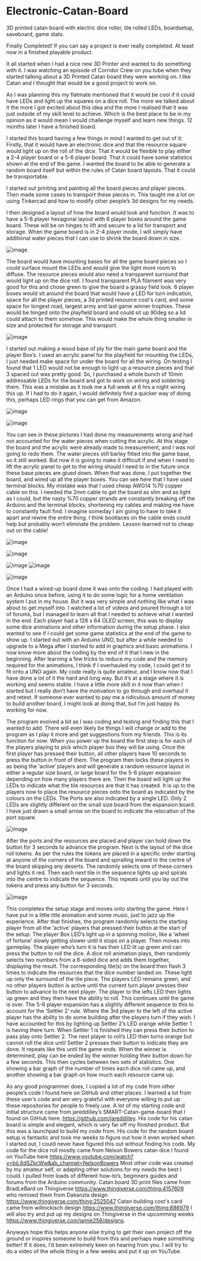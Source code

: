# Electronic-Catan-Board
3D printed catan board with electric dice roller, tile rolled LEDs, boardsetup, saveboard, game stats.

Finally Completed! If you can say a project is ever really completed. At least now in a finished playable product.

It all started when I had a nice new 3D Printer and wanted to do something with it. I was watching an episode of Corridor Crew on you tube when they started talking about a 3D Printed Catan board they were working on. I like Catan and I thought that would be a good project to work on.

  As I was planning this my flatmate mentioned that it would be cool if it could have LEDs and light up the squares on a dice roll. The more we talked about it the more I got excited about this idea and the more I realised that it was just outside of my skill level to achieve. Which is the best place to be in my opinion as it would mean I would challenge myself and learn new things. 12 months later I have a finished board.

I started this board having a few things in mind I wanted to get out of it:
	Firstly, that it would have an electronic dice and that the resource square would light up on the roll of the dice.
	That it would be flexible to play either a 2-4 player board or a 5-6 player board.
	That it could have some statistics shown at the end of the game.
	I wanted the board to be able to generate a random board itself but within the rules of Catan board layouts.
	That it could be transportable.

  I started out printing and painting all the board pieces and player pieces. Then made some cases to transport these pieces in. This taught me a lot on using Tinkercad and how to modify other people’s 3d designs for my needs.

  I then designed a layout of how the board would look and function. It was to have a 5-6 player hexagonal layout with 6 player boxes around the game board. These will be on hinges to lift and secure to a lid for transport and storage. When the game board is in 2-4 player mode, I will simply have additional water pieces that I can use to shrink the board down in size. 

  ![image](https://github.com/CMDRMarauderJ/Electronic-Catan-Board/assets/77212927/56b3ee21-7e96-4827-ae8a-00e4dc986c67)

  The board would have mounting bases for all the game board pieces so I could surface mount the LEDs and would give the light more room to diffuse. The resource pieces would also need a transparent surround that would light up on the dice roll. I found transparent PLA filament was very good for this and chose green to give the board a grassy field look. 6 player boxes would sit around the board that would have a LED for turn indication, space for all the player pieces, a 3d printed resource cost's card, and some space for longest road, largest army and last game winner trophies. These would be hinged onto the playfield board and could sit up 90deg so a lid could attach to them somehow. This would make the whole thing smaller in size and protected for storage and transport.

![image](https://github.com/CMDRMarauderJ/Electronic-Catan-Board/assets/77212927/a9cc878d-ef17-4526-aa87-0663eb3773ea)

  I started out making a wood base of ply for the main game board and the player Box’s. I used an acrylic panel for the playfield for mounting the LEDs, I just needed make space for under the board for all the wiring. On testing I found that 1 LED would not be enough to light up a resource pieces and that 3 spaced out was pretty good. So, I purchased a whole bunch of 10mm addressable LEDs for the board and got to work on wiring and soldering them. This was a mistake as it took me a full week at 6 hrs a night wiring this up. If I had to do it again, I would definitely find a quicker way of doing this, perhaps LED rings that you can get from Amazon.

![image](https://github.com/CMDRMarauderJ/Electronic-Catan-Board/assets/77212927/c3d9df53-696e-4f3e-a76e-a87d826d426e)

![image](https://github.com/CMDRMarauderJ/Electronic-Catan-Board/assets/77212927/975daedb-473c-433c-91ed-1edd902480b2)

  You can see in these pictures I had done my measurements wrong and had not accounted for the water pieces when cutting the acrylic. At this stage the board and the acrylic were already made to measurement, and I was not going to redo them. The water pieces still barley fitted into the game base, so it still worked. But now it is going to make it difficult if and when I need to lift the acrylic panel to get to the wiring should I need to in the future once these base pieces are glued down.
  When that was done, I put together the board, and wired up all the player boxes. You can see here that I have used terminal blocks. My mistake was that I used cheap AWG14 %70 copper cable on this. I needed the 2mm cable to get the board as slim and as light as I could, but the nasty %70 copper strands are constantly breaking off the Arduino and the terminal blocks, shortening my cables and making me have to constantly fault find. I imagine someday I am going to have to take it apart and rewire the entire thing. I think bootlaces on the cable ends could help but probably won’t eliminate the problem. Lesson learned not to cheap out on the cable!

![image](https://github.com/CMDRMarauderJ/Electronic-Catan-Board/assets/77212927/9619142b-5bc8-4061-b82b-cb13c5d2af2f)

![image](https://github.com/CMDRMarauderJ/Electronic-Catan-Board/assets/77212927/3647000a-2bae-4d64-ab60-8f7dcdc3b793)

![image](https://github.com/CMDRMarauderJ/Electronic-Catan-Board/assets/77212927/bb648e81-0b16-4617-8d9d-98e1f99366f6)		![image](https://github.com/CMDRMarauderJ/Electronic-Catan-Board/assets/77212927/a58591f4-333e-4680-a045-189745516fe3)

![image](https://github.com/CMDRMarauderJ/Electronic-Catan-Board/assets/77212927/869a0e5b-90c9-43d7-84a3-aca2e5c3447e)

  Once I had a wired-up board done it was onto the coding. I had played with an Arduino once before, using it to do some logic for a home ventilation system I put in my house. But it was very simple and nothing like what I was about to get myself into. I watched a lot of videos and poured through a lot of forums, but I managed to learn all that I needed to achieve what I wanted in the end.
  Each player had a 128 x 64 OLED screen, this was to display some dice animations and other information during the setup phase. I also wanted to see if I could get some game statistics at the end of the game to show up. I started out with an Arduino UNO, but after a while needed to upgrade to a Mega after I started to add in graphics and basic animations. I now know more about the coding by the end of it that I new in the beginning. After learning a few tricks to reduce my code and the memory required for the animations, I think if I overhauled my code, I could get it to fit onto a UNO again. My code really is quite amateur, and I know now that I have done a lot of it the hard and long way. But it’s at a stage where it is working and seems stable. I have a little more skill in it now than when I started but I really don’t have the motivation to go through and overhaul it and retest. If someone ever wanted to pay me a ridiculous amount of money to build another board, I might look at doing that, but I’m just happy its working for now.

  The program evolved a bit as I was coding and testing and finding this that I wanted to add. There will even likely be things I will change or add to the program as I play it more and get suggestions from my friends.
This is its function for now:
  When you power up the board the first step is for each of the players playing to pick which player box they will be using. Once the first player has pressed their button, all other players have 10 seconds to press the button in front of them. The program then locks these players in as being the ‘active’ players and will generate a random resource layout in either a regular size board, or large board for the 5-6 player expansion depending on how many players there are.
  Then the board will light up the LEDs to indicate what the tile resources are that it has created. It is up to the players now to place the resource pieces onto the board as indicated by the colours on the LEDs. The Ports are also indicated by a single LED. Only 2 LEDs are slightly different on the small size board from the expansion board. I have just drawn a small arrow on the board to indicate the relocation of the port square.

![image](https://github.com/CMDRMarauderJ/Electronic-Catan-Board/assets/77212927/6a7ae36e-ade3-4cb1-b864-3b386ba6298b)
 
  After the ports and the resources are placed and player can hold down the button for 3 seconds to advance the program. Next is the layout of the dice roll tokens. As per the rules the tokens are placed in a specific order starting at anyone of the corners of the board and spiralling inward to the centre of the board skipping any deserts. The randomly selects one of these corners and lights it red. Then each next tile in the sequence lights up and spirals into the centre to indicate the sequence. This repeats until you lay out the tokens and press any button for 3 seconds.

![image](https://github.com/CMDRMarauderJ/Electronic-Catan-Board/assets/77212927/6ad5301e-3ab2-450c-acaa-cf10aa0e2709)

  This completes the setup stage and moves onto starting the game. Here I have put in a little title animation and some music, just to jazz up the experience.
After that finishes, the program randomly selects the starting player from all the ‘active’ players that pressed their button at the start of the setup. The player Box LED’s light up in a spinning motion, like a ‘wheel of fortune’ slowly getting slower until it stops on a player.
Then moves into gameplay. The player who’s turn it is has their LED lit up green and can press the button to roll the dice. A dice roll animation plays, then randomly selects two numbers from a 6-sided dice and adds them together, displaying the result. The corresponding tile(s) on the board then flash 3 times to indicate the resources that the dice number landed on. These light up only the surround of the tile piece. The players LED remains green, and no other players button is active until the current turn player presses their button to advance to the next player. The player to the lefts LED then lights up green and they then have the ability to roll. This continues until the game is over.
The 5-6 player expansion has a slightly different sequence to this to account for the ‘Settler 2’ rule. Where the 3rd player to the left of the active player has the ability to do some building after the players turn if they wish. I have accounted for this by lighting up Settler 2’s LED orange while Settler 1 is having there turn. When Settler 1 is finished they can press their button to pass play onto Settler 2. The next player to roll’s LED then turns orange but cannot roll the dice until Settler 2 presses their button to indicate they are done. It repeats like this until the game ends.
When the winner is determined, play can be ended by the winner holding their button down for a few seconds. This then cycles between two sets of statistics. One showing a bar graph of the number of times each dice roll came up, and another showing a bar graph on how much each resource came up.


  As any good programmer does, I copied a lot of my code from other people’s code I found here on GitHub and other places. I learned a lot from these user’s code and am very grateful with everyone willing to put up these repositories for people to freely use.
  A lot of my starting code and initial structure came from jareddilley’s SMART-Catan-game-board that I found on GitHub here. https://github.com/jareddilley. His code for his catan board is simple and elegant, which is very far off my finished product. But this was a launchpad to build my code from. His code for the random board setup is fantastic and took me weeks to figure out how it even worked when I started out, I could never have figured this out without finding his code.
  My code for the dice roll mostly came from Nelson Bowers catan dice I found on YouTube here https://www.youtube.com/watch?v=biL6dSZkcWw&ab_channel=NelsonBowers
Most other code was created by my amateur self, or adapting other solutions for my needs the best I could. I pulled from loads of different how-to’s, beginners guides and forums from the Arduino community.
  Catan board 3D print files came from BradLeBard on Thingiverse https://www.thingiverse.com/thing:4157609 who remixed them from Dakanzla design https://www.thingiverse.com/thing:2525047
  Catan building cost's card came from willnickisch design https://www.thingiverse.com/thing:886979
  I will also try and put up my designs on Thingiverse in the upcomming weeks https://www.thingiverse.com/jamie258/designs.
  

Anyways hope this helps anyone else trying to get their own project off the ground or inspires someone to build from this and perhaps make something better! If it does, I’d been extremely keen on hearing from you. I will try to do a video of the whole thing in a few weeks and put it up on YouTube.
